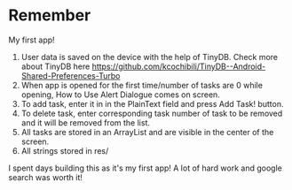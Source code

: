 # Remember
My first app!
1. User data is saved on the device with the help of TinyDB. Check more about TinyDB here https://github.com/kcochibili/TinyDB--Android-Shared-Preferences-Turbo
2. When app is opened for the first time/number of tasks are 0 while opening, How to Use Alert Dialogue comes on screen.
3. To add task, enter it in in the PlainText field and press Add Task! button.
4. To delete task, enter corresponding task number of task to be removed and it will be removed from the list.
5. All tasks are stored in an ArrayList<String> and are visible in the center of the screen.
6. All strings stored in res/


I spent days building this as it's my first app!
A lot of hard work and google search was worth it!


